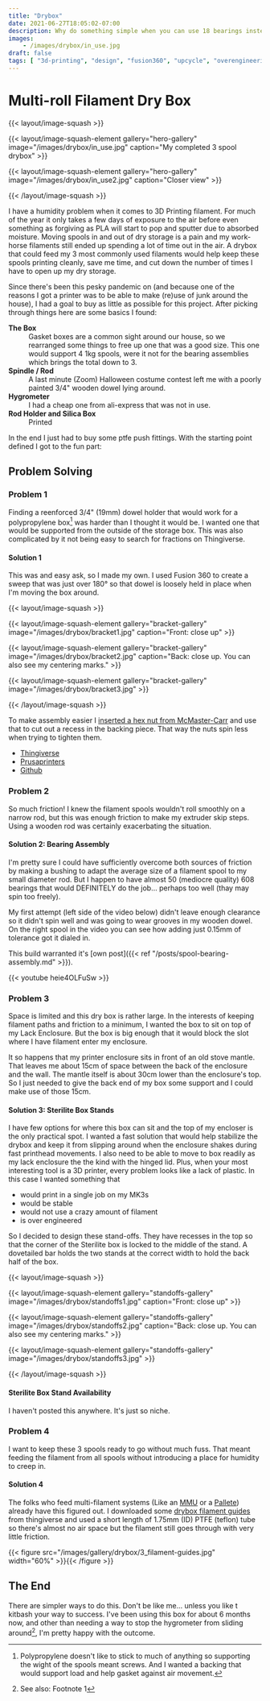 ```yaml
---
title: "Drybox"
date: 2021-06-27T18:05:02-07:00
description: Why do something simple when you can use 18 bearings instead?
images:
    - /images/drybox/in_use.jpg
draft: false
tags: [ "3d-printing", "design", "fusion360", "upcycle", "overengineering" ]
---
```


# Multi-roll Filament Dry Box

{{< layout/image-squash >}}

{{< layout/image-squash-element gallery="hero-gallery" image="/images/drybox/in_use.jpg" caption="My completed 3 spool drybox" >}}

{{< layout/image-squash-element gallery="hero-gallery" image="/images/drybox/in_use2.jpg" caption="Closer view" >}}

{{< /layout/image-squash >}}

I have a humidity problem when it comes to 3D Printing filament. For much of the year it only takes a few days of exposure to the air before even something as forgiving as PLA will start to pop and sputter due to absorbed moisture. Moving spools in and out of dry storage is a pain and my work-horse filaments still ended up spending a lot of time out in the air. A drybox that could feed my 3 most commonly used filaments would help keep these spools printing cleanly, save me time, and cut down the number of times I have to open up my dry storage.

Since there's been this pesky pandemic on (and because one of the reasons I got a printer was to be able to make (re)use of junk around the house), I had a goal to buy as little as possible for this project. After picking through things here are some basics I found:

<dl>
    <dt><strong>The Box</strong></dt>
    <dd>Gasket boxes are a common sight around our house, so we rearranged some things to free up one that was a good size. This one would support 4 1kg spools, were it not for the bearing assemblies which brings the total down to 3.</dd>
    <dt><strong>Spindle / Rod</strong></dt>
    <dd>A last minute (Zoom) Halloween costume contest left me with a poorly painted 3/4" wooden dowel lying around.</dd>
    <dt><strong>Hygrometer</strong></dt>
    <dd>I had a cheap one from ali-express that was not in use.
    <dt><strong>Rod Holder and Silica Box</strong></dt>
    <dd>Printed</dd>
</dl>

 In the end I just had to buy some ptfe push fittings. With the starting point defined I got to the fun part:

## Problem Solving

### Problem 1

Finding a reenforced 3/4" (19mm) dowel holder that would work for a polypropylene box[^1] was harder than I thought it would be. I wanted one that would be supported from the outside of the storage box. This was also complicated by it not being easy to search for fractions on Thingiverse.

#### Solution 1

This was and easy ask, so I made my own. I used Fusion 360 to create a sweep that was just over 180° so that dowel is loosely held in place when I'm moving the box around.

{{< layout/image-squash >}}

{{< layout/image-squash-element gallery="bracket-gallery" image="/images/drybox/bracket1.jpg" caption="Front: close up" >}}

{{< layout/image-squash-element gallery="bracket-gallery" image="/images/drybox/bracket2.jpg" caption="Back: close up. You can also see my centering marks." >}}

{{< layout/image-squash-element gallery="bracket-gallery" image="/images/drybox/bracket3.jpg" >}}

{{< /layout/image-squash >}}

To make assembly easier I [inserted a hex nut from McMaster-Carr](https://knowledge.autodesk.com/support/fusion-360/learn-explore/caas/sfdcarticles/sfdcarticles/How-to-insert-a-standard-part-into-a-Fusion-360-design.html) and use that to cut out a recess in the backing piece. That way the nuts spin less when trying to tighten them.

* [Thingiverse](https://www.thingiverse.com/thing:4668530/)
* [Prusaprinters](https://www.prusaprinters.org/prints/47716-075-inch-19mm-dowel-bracket-for-dry-box)
* [Github](https://github.com/Bishma/admafu/tree/main/0.75%20inch%20Drybox%20Dowel%20Mount)

### Problem 2

So much friction! I knew the filament spools wouldn't roll smoothly on a narrow rod, but this was enough friction to make my extruder skip steps. Using a wooden rod was certainly exacerbating the situation.

#### Solution 2: Bearing Assembly

I'm pretty sure I could have sufficiently overcome both sources of friction by making a bushing to adapt the average size of a filament spool to my small diameter rod. But I happen to have almost 50 (mediocre quality) 608 bearings that would DEFINITELY do the job... perhaps too well (thay may spin too freely).

My first attempt (left side of the video below) didn't leave enough clearance so it didn't spin well and was going to wear grooves in my wooden dowel. On the right spool in the video you can see how adding just 0.15mm of tolerance got it dialed in.

This build warranted it's [own post]({{< ref "/posts/spool-bearing-assembly.md" >}}).

{{< youtube heie4OLFuSw >}}

### Problem 3

Space is limited and this dry box is rather large. In the interests of keeping filament paths and friction to a minimum, I wanted the box to sit on top of my Lack Enclosure. But the box is big enough that it would block the slot where I have filament enter my enclosure.

It so happens that my printer enclosure sits in front of an old stove mantle. That leaves me about 15cm of space between the back of the enclosure and the wall. The mantle itself is about 30cm lower than the enclosure's top. So I just needed to give the back end of my box some support and I could make use of those 15cm.

#### Solution 3: Sterilite Box Stands

I have few options for where this box can sit and the top of my encloser is the only practical spot. I wanted a fast solution that would help stabilize the drybox and keep it from slipping around when the enclosure shakes during fast printhead movements. I also need to be able to move to box readily as my lack enclosure the the kind with the hinged lid. Plus, when your most interesting tool is a 3D printer, every problem looks like a lack of plastic. In this case I wanted something that

* would print in a single job on my MK3s
* would be stable
* would not use a crazy amount of filament
* is over engineered

So I decided to design these stand-offs. They have recesses in the top so that the corner of the Sterilite box is locked to the middle of the stand. A dovetailed bar holds the two stands at the correct width to hold the back half of the box.

{{< layout/image-squash >}}

{{< layout/image-squash-element gallery="standoffs-gallery" image="/images/drybox/standoffs1.jpg" caption="Front: close up" >}}

{{< layout/image-squash-element gallery="standoffs-gallery" image="/images/drybox/standoffs2.jpg" caption="Back: close up. You can also see my centering marks." >}}

{{< layout/image-squash-element gallery="standoffs-gallery" image="/images/drybox/standoffs3.jpg" >}}

{{< /layout/image-squash >}}

#### Sterilite Box Stand Availability

I haven't posted this anywhere. It's just so niche.

### Problem 4

I want to keep these 3 spools ready to go without much fuss. That meant feeding the filament from all spools without introducing a place for humidity to creep in.

#### Solution 4

The folks who feed multi-filament systems (Like an [MMU](https://shop.prusa3d.com/en/upgrades/183-original-prusa-i3-mmu2s-upgrade-kit-for-mk25-mk3s.html#) or a [Pallete](https://www.mosaicmfg.com/products/palette-3)) already have this figured out. I downloaded some [drybox filament guides](https://www.thingiverse.com/thing:4853256) from thingiverse and used a short length of 1.75mm (ID) PTFE (teflon) tube so there's almost no air space but the filament still goes through with very little friction.

{{< figure src="/images/gallery/drybox/3_filament-guides.jpg" width="60%" >}}{{< /figure >}}

## The End

There are simpler ways to do this. Don't be like me... unless you like t kitbash your way to success. I've been using this box for about 6 months now, and other than needing a way to stop the hygrometer from sliding around[^2], I'm pretty happy with the outcome.

[^1]: Polypropylene doesn't like to stick to much of anything so supporting the wight of the spools meant screws. And I wanted a backing that would support load and help gasket against air movement.
[^2]: See also: Footnote 1